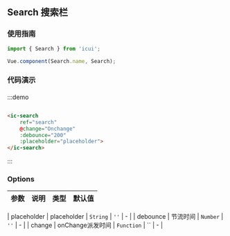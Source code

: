 ## Search 搜索栏

### 使用指南
``` javascript
import { Search } from 'icui';

Vue.component(Search.name, Search);
```

### 代码演示

#### 

:::demo
```html

<ic-search
    ref="search"
    @change="Onchange"
    :debounce="200"
    :placeholder="placeholder">
</ic-search>


```
:::

### Options

| 参数       | 说明      | 类型       | 默认值       |
|-----------|-----------|-----------|-------------|

| placeholder | placeholder | `String`  | `''` | -  |
| debounce | 节流时间 | `Number`  | `''` | - |
| change | onChange派发时间 | `Function`  | `` | - |
